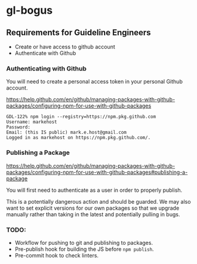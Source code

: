 # gl-bogus

## Requirements for Guideline Engineers

* Create or have access to github account
* Authenticate with Github


### Authenticating with Github

You will need to create a personal access token in your personal Github account.

https://help.github.com/en/github/managing-packages-with-github-packages/configuring-npm-for-use-with-github-packages

```
GDL-122% npm login --registry=https://npm.pkg.github.com
Username: markehost
Password:
Email: (this IS public) mark.e.host@gmail.com
Logged in as markehost on https://npm.pkg.github.com/.
```



### Publishing a Package

https://help.github.com/en/github/managing-packages-with-github-packages/configuring-npm-for-use-with-github-packages#publishing-a-package

You will first need to authenticate as a user in order to properly publish.

This is a potentially dangerous action and should be guarded.  We may also want to set explicit versions for our own packages so that we upgrade manually rather than taking in the latest and potentially pulling in bugs.



<!-- {
  "name": "@guideline-tech/gl-bogus",
  "version": "1.0.0",
  "repository": "git://github.com/guideline-tech/gl-bogus.git",
  "devDependencies": {
    "lerna": "^3.20.2"
  }
} -->


<!-- "repository": {
    "type": "git",
    "url": "git://github.com/guideline-tech/gl-bogus.git",
    "directory": "packages/name"
  } -->

### TODO: 

* Workflow for pushing to git and publishing to packages.
* Pre-publish hook for building the JS before `npm publish`.
* Pre-commit hook to check linters.
